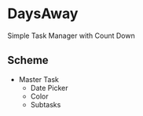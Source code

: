 # DaysAway
Simple Task Manager with Count Down

## Scheme

* Master Task
    * Date Picker
    * Color
    * Subtasks

